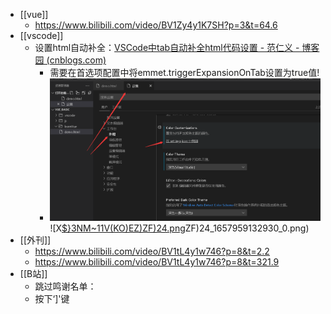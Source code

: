 - [[vue]]
	- https://www.bilibili.com/video/BV1Zy4y1K7SH?p=3&t=64.6
- [[vscode]]
	- 设置html自动补全：[VSCode中tab自动补全html代码设置 - 范仁义 - 博客园 (cnblogs.com)](https://www.cnblogs.com/Renyi-Fan/p/13163544.html)
		- 需要在首选项配置中将emmet.triggerExpansionOnTab设置为true值!
		- ![061ba169c7cacfb0ef6e5b1998c614c.png](../assets/061ba169c7cacfb0ef6e5b1998c614c_1657959163105_0.png) ![X[$}3NM~11V(KO)EZ)ZF)24.png](../assets/X[$}3NM~11V(KO)EZ)ZF)24_1657959132930_0.png)
- [[外刊]]
	- https://www.bilibili.com/video/BV1tL4y1w746?p=8&t=2.2
	- https://www.bilibili.com/video/BV1tL4y1w746?p=8&t=321.9
- [[B站]]
	- 跳过鸣谢名单：
	- 按下‘]'键